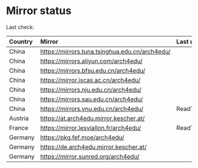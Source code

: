 <script src="./time.js"></script>
# Mirror status
Last check: <script type="text/javascript">localize(1691435598.352882);</script>

|Country|Mirror|Last update|
|:------|:-----|:----------|
|China|https://mirrors.tuna.tsinghua.edu.cn/arch4edu/|<script type="text/javascript">localize(1691389813);</script>|
|China|https://mirrors.aliyun.com/arch4edu/|<script type="text/javascript">localize(1691260052);</script>|
|China|https://mirrors.bfsu.edu.cn/arch4edu/|<script type="text/javascript">localize(1691389813);</script>|
|China|https://mirror.iscas.ac.cn/arch4edu/|<script type="text/javascript">localize(1691389813);</script>|
|China|https://mirrors.nju.edu.cn/arch4edu/|<script type="text/javascript">localize(1691260052);</script>|
|China|https://mirrors.sau.edu.cn/arch4edu/|<script type="text/javascript">localize(1691389813);</script>|
|China|https://mirrors.ynu.edu.cn/arch4edu/|ReadTimeout|
|Austria|https://at.arch4edu.mirror.kescher.at/|<script type="text/javascript">localize(1691389813);</script>|
|France|https://mirror.lesviallon.fr/arch4edu/|ReadTimeout|
|Germany|https://pkg.fef.moe/arch4edu/|<script type="text/javascript">localize(1691389813);</script>|
|Germany|https://de.arch4edu.mirror.kescher.at/|<script type="text/javascript">localize(1691389813);</script>|
|Germany|https://mirror.sunred.org/arch4edu/|<script type="text/javascript">localize(1691389813);</script>|

<script src="./tablefilter/tablefilter.js"></script>
<script src="./table.js"></script>